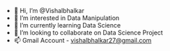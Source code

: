 - 👋 Hi, I’m @Vishalbhalkar
- 👀 I’m interested in Data Manipulation 
- 🌱 I’m currently learning Data Science 
- 💞️ I’m looking to collaborate on Data Science Project
- 📫 Gmail Account - vishalbhalkar27@gmail.com

<!---
Vishalbhalkar/Vishalbhalkar is a ✨ special ✨ repository because its `README.md` (this file) appears on your GitHub profile.
You can click the Preview link to take a look at your changes.
--->
